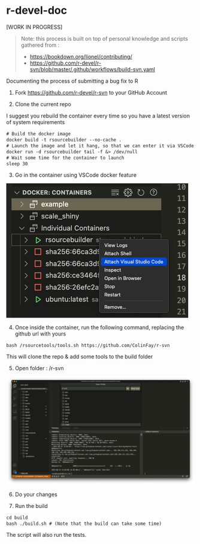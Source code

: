 # r-devel-doc

[WORK IN PROGRESS]

> Note: this process is built on top of personal knowledge and scripts gathered from :
>
> - https://bookdown.org/lionel/contributing/
> - https://github.com/r-devel/r-svn/blob/master/.github/workflows/build-svn.yaml

Documenting the process of submitting a bug fix to R

1. Fork https://github.com/r-devel/r-svn to your GitHub Account

2. Clone the current repo

I suggest you rebuild the container every time so you have a latest version of system requirements

```
# Build the docker image
docker build -t rsourcebuilder --no-cache .
# Launch the image and let it hang, so that we can enter it via VSCode
docker run -d rsourcebuilder tail -f &> /dev/null
# Wait some time for the container to launch
sleep 30
```

3. Go in the container using VSCode docker feature

![](vs-code-container.png)

4. Once inside the container, run the following command, replacing the github url with yours

```
bash /rsourcetools/tools.sh https://github.com/ColinFay/r-svn
```

This will clone the repo & add some tools to the build folder

5. Open folder : /r-svn

![](open-folder.png)

6. Do your changes

7. Run the build

```
cd build
bash ./build.sh # (Note that the build can take some time)
```

The script will also run the tests.
